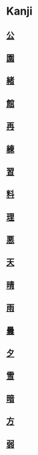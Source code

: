 # Kanji
## [公](../../Kanji/kanji-dict/公.md)
## [園](../../Kanji/kanji-dict/園.md)
## [緒](../../Kanji/kanji-dict/緒.md)
## [館](../../Kanji/kanji-dict/館.md)
## [再](../../Kanji/temp-kanji/再.md)
## [練](../../Kanji/kanji-dict/練.md)
## [習](../../Kanji/kanji-dict/習.md)
## [料](../../Kanji/kanji-dict/料.md)
## [理](../../Kanji/kanji-dict/理.md)
## [悪](../../Kanji/kanji-dict/悪.md)
## [天](../../Kanji/kanji-dict/天.md)
## [晴](../../Kanji/kanji-dict/晴.md)
## [雨](../../Vocabulary/雨.md)
## [曇](../../Kanji/kanji-dict/曇.md)
## [夕](../../Kanji/kanji-dict/夕.md)
## [雪](../../Vocabulary/雪.md)
## [暗](../../Kanji/temp-kanji/暗.md)
## [方](../../Kanji/kanji-dict/方.md)
## [弱](../../Kanji/temp-kanji/弱.md)